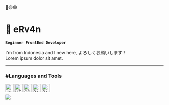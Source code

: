 🔴🟡🟢

# 📁 eRv4n

**`Beginner FrontEnd Developer`**

I'm from Indonesia and I new here, よろしくお願いします!!<br>
Lorem ipsum dolor sit amet.

---

### #Languages and Tools

<img align="left" alt="JavaScript" width="26px" src="https://cdn.jsdelivr.net/gh/devicons/devicon/icons/javascript/javascript-plain.svg" />
<img align="left" alt="HTML5" width="26px" src="https://cdn.jsdelivr.net/gh/devicons/devicon/icons/html5/html5-plain.svg" />
<img align="left" alt="CSS3" width="26px" src="https://cdn.jsdelivr.net/gh/devicons/devicon/icons/css3/css3-plain.svg" />
<img align="left" alt="ReactJS" width="26px" src="https://cdn.jsdelivr.net/gh/devicons/devicon/icons/react/react-original.svg" />
<img align="left" alt="ReactJS" width="26px" src="https://cdn.jsdelivr.net/gh/devicons/devicon/icons/sass/sass-original.svg" />
<br><br>

<img align="left" src="https://github-readme-stats.vercel.app/api/top-langs/?username=eRv4n&layout=compact&theme=buefy&hide_border=true" />

<!-- ---
![Top Langs](https://github-readme-stats.vercel.app/api/top-langs/?username=eRv4n&hide_progress=true) -->

<!--
**eRv4n/eRv4n** is a ✨ _special_ ✨ repository because its `README.md` (this file) appears on your GitHub profile.

Here are some ideas to get you started:

- 🔭 I’m currently working on ...
- 🌱 I’m currently learning ...
- 👯 I’m looking to collaborate on ...
- 🤔 I’m looking for help with ...
- 💬 Ask me about ...
- 📫 How to reach me: ...
- 😄 Pronouns: ...
- ⚡ Fun fact: ...
-->
